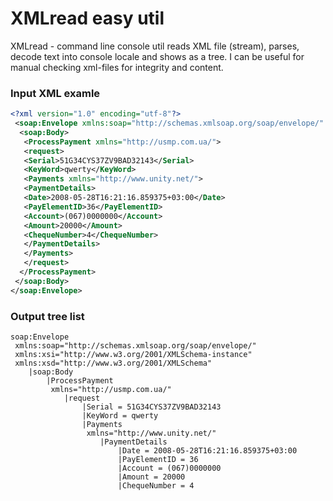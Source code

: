 # XMLread easy util

XMLread - command line console util reads XML file (stream), parses, decode text into console locale and shows as a tree.
I can be useful for manual checking xml-files for integrity and content.

### Input XML examle

```xml
<?xml version="1.0" encoding="utf-8"?>
 <soap:Envelope xmlns:soap="http://schemas.xmlsoap.org/soap/envelope/" xmlns:xsi="http://www.w3.org/2001/XMLSchema-instance" xmlns:xsd="http://www.w3.org/2001/XMLSchema">
  <soap:Body>
   <ProcessPayment xmlns="http://usmp.com.ua/">
   <request>
   <Serial>51G34CYS37ZV9BAD32143</Serial>
   <KeyWord>qwerty</KeyWord>
   <Payments xmlns="http://www.unity.net/">
   <PaymentDetails>
   <Date>2008-05-28T16:21:16.859375+03:00</Date>
   <PayElementID>36</PayElementID>
   <Account>(067)0000000</Account>
   <Amount>20000</Amount>
   <ChequeNumber>4</ChequeNumber>
   </PaymentDetails>
   </Payments>
   </request>
  </ProcessPayment>
 </soap:Body>
</soap:Envelope>
```

### Output tree list

```text
soap:Envelope
 xmlns:soap="http://schemas.xmlsoap.org/soap/envelope/"
 xmlns:xsi="http://www.w3.org/2001/XMLSchema-instance"
 xmlns:xsd="http://www.w3.org/2001/XMLSchema"
    |soap:Body
        |ProcessPayment
         xmlns="http://usmp.com.ua/"
            |request
                |Serial = 51G34CYS37ZV9BAD32143
                |KeyWord = qwerty
                |Payments
                 xmlns="http://www.unity.net/"
                    |PaymentDetails
                        |Date = 2008-05-28T16:21:16.859375+03:00
                        |PayElementID = 36
                        |Account = (067)0000000
                        |Amount = 20000
                        |ChequeNumber = 4
```
